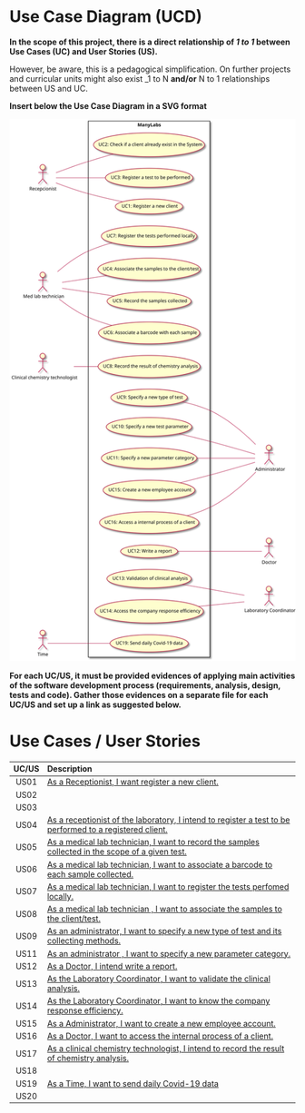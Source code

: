 # Use Case Diagram (UCD)

**In the scope of this project, there is a direct relationship of _1 to 1_ between Use Cases (UC) and User Stories (US).**

However, be aware, this is a pedagogical simplification. On further projects and curricular units might also exist _1 to N **and/or** N to 1 relationships between US and UC.

**Insert below the Use Case Diagram in a SVG format**

![Use Case Diagram](UCD.svg)


**For each UC/US, it must be provided evidences of applying main activities of the software development process (requirements, analysis, design, tests and code). Gather those evidences on a separate file for each UC/US and set up a link as suggested below.**

# Use Cases / User Stories
| UC/US  | Description                                                                                                  |                   
|:------:|:-------------------------------------------------------------------------------------------------------------|
| US01   | [As a Receptionist, I want register a new client.](US01.md)                                                  |
| US02   | |
| US03   | |
| US04   | [As a receptionist of the laboratory, I intend to register a test to be performed to a registered client.](US04.md)             |
| US05   | [As a medical lab technician, I want to record the samples collected in the scope of a given test.](US05.md)                      |
| US06   | [As a medical lab technician, I want to associate a barcode to each sample collected.](US06.md)              |
| US07   | [As a medical lab technician, I want to register the tests perfomed locally.](US07.md)                       |
| US08   | [As a medical lab technician , I want to associate the samples to the client/test.](US08.md)        |
| US09   | [As an administrator, I want to specify a new type of test and its collecting methods.](US09.md)                                        |
| US11   | [As an administrator , I want to specify a new parameter category.](US11.md)                                 |
| US12   | [As a Doctor, I intend write a report.](US12.md)                                                             |
| US13   | [As the Laboratory Coordinator, I want to validate the clinical analysis.](US13.md)                          |
| US14   | [As the Laboratory Coordinator, I want to know the company response efficiency.](US14.md)|
| US15   | [As a Administrator, I want to create a new employee account.](US15.md)                                                                                                             |
| US16   | [As a Doctor, I want to access the internal process of a client.](US16.md)                            |
| US17   | [As a clinical chemistry technologist, I intend to record the result of chemistry analysis.](US08.md)                                                                                                            |
| US18   |                                                                                                              |
| US19   | [As a Time, I want to send daily Covid-19 data](US19.md)                                                     |
| US20   |                                                                                                              |

